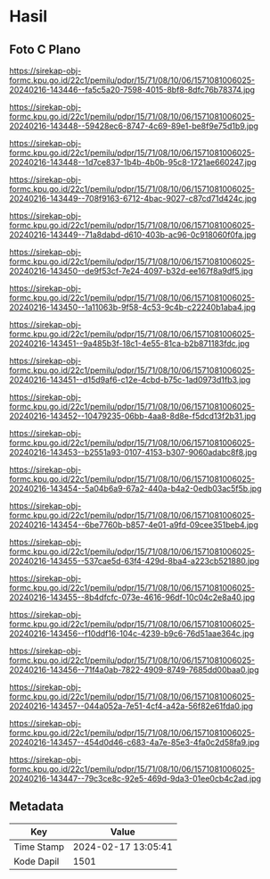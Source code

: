 # Hasil

## Foto C Plano

https://sirekap-obj-formc.kpu.go.id/22c1/pemilu/pdpr/15/71/08/10/06/1571081006025-20240216-143446--fa5c5a20-7598-4015-8bf8-8dfc76b78374.jpg

https://sirekap-obj-formc.kpu.go.id/22c1/pemilu/pdpr/15/71/08/10/06/1571081006025-20240216-143448--59428ec6-8747-4c69-89e1-be8f9e75d1b9.jpg

https://sirekap-obj-formc.kpu.go.id/22c1/pemilu/pdpr/15/71/08/10/06/1571081006025-20240216-143448--1d7ce837-1b4b-4b0b-95c8-1721ae660247.jpg

https://sirekap-obj-formc.kpu.go.id/22c1/pemilu/pdpr/15/71/08/10/06/1571081006025-20240216-143449--708f9163-6712-4bac-9027-c87cd71d424c.jpg

https://sirekap-obj-formc.kpu.go.id/22c1/pemilu/pdpr/15/71/08/10/06/1571081006025-20240216-143449--71a8dabd-d610-403b-ac96-0c918060f0fa.jpg

https://sirekap-obj-formc.kpu.go.id/22c1/pemilu/pdpr/15/71/08/10/06/1571081006025-20240216-143450--de9f53cf-7e24-4097-b32d-ee167f8a9df5.jpg

https://sirekap-obj-formc.kpu.go.id/22c1/pemilu/pdpr/15/71/08/10/06/1571081006025-20240216-143450--1a11063b-9f58-4c53-9c4b-c22240b1aba4.jpg

https://sirekap-obj-formc.kpu.go.id/22c1/pemilu/pdpr/15/71/08/10/06/1571081006025-20240216-143451--9a485b3f-18c1-4e55-81ca-b2b871183fdc.jpg

https://sirekap-obj-formc.kpu.go.id/22c1/pemilu/pdpr/15/71/08/10/06/1571081006025-20240216-143451--d15d9af6-c12e-4cbd-b75c-1ad0973d1fb3.jpg

https://sirekap-obj-formc.kpu.go.id/22c1/pemilu/pdpr/15/71/08/10/06/1571081006025-20240216-143452--10479235-06bb-4aa8-8d8e-f5dcd13f2b31.jpg

https://sirekap-obj-formc.kpu.go.id/22c1/pemilu/pdpr/15/71/08/10/06/1571081006025-20240216-143453--b2551a93-0107-4153-b307-9060adabc8f8.jpg

https://sirekap-obj-formc.kpu.go.id/22c1/pemilu/pdpr/15/71/08/10/06/1571081006025-20240216-143454--5a04b6a9-67a2-440a-b4a2-0edb03ac5f5b.jpg

https://sirekap-obj-formc.kpu.go.id/22c1/pemilu/pdpr/15/71/08/10/06/1571081006025-20240216-143454--6be7760b-b857-4e01-a9fd-09cee351beb4.jpg

https://sirekap-obj-formc.kpu.go.id/22c1/pemilu/pdpr/15/71/08/10/06/1571081006025-20240216-143455--537cae5d-63f4-429d-8ba4-a223cb521880.jpg

https://sirekap-obj-formc.kpu.go.id/22c1/pemilu/pdpr/15/71/08/10/06/1571081006025-20240216-143455--8b4dfcfc-073e-4616-96df-10c04c2e8a40.jpg

https://sirekap-obj-formc.kpu.go.id/22c1/pemilu/pdpr/15/71/08/10/06/1571081006025-20240216-143456--f10ddf16-104c-4239-b9c6-76d51aae364c.jpg

https://sirekap-obj-formc.kpu.go.id/22c1/pemilu/pdpr/15/71/08/10/06/1571081006025-20240216-143456--71f4a0ab-7822-4909-8749-7685dd00baa0.jpg

https://sirekap-obj-formc.kpu.go.id/22c1/pemilu/pdpr/15/71/08/10/06/1571081006025-20240216-143457--044a052a-7e51-4cf4-a42a-56f82e61fda0.jpg

https://sirekap-obj-formc.kpu.go.id/22c1/pemilu/pdpr/15/71/08/10/06/1571081006025-20240216-143457--454d0d46-c683-4a7e-85e3-4fa0c2d58fa9.jpg

https://sirekap-obj-formc.kpu.go.id/22c1/pemilu/pdpr/15/71/08/10/06/1571081006025-20240216-143447--79c3ce8c-92e5-469d-9da3-01ee0cb4c2ad.jpg


## Metadata

| Key        | Value               |
| ---------- | ------------------- |
| Time Stamp | 2024-02-17 13:05:41 |
| Kode Dapil | 1501                |



